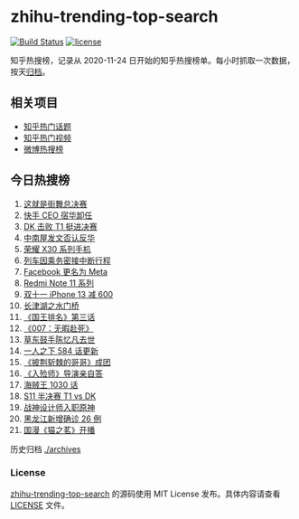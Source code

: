 # zhihu-trending-top-search

[![Build Status](https://github.com/justjavac/zhihu-trending-top-search/workflows/ci/badge.svg?branch=main)](https://github.com/justjavac/zhihu-trending-top-search/actions)
[![license](https://img.shields.io/github/license/justjavac/zhihu-trending-top-search)](https://github.com/justjavac/zhihu-trending-top-search/blob/main/LICENSE)

知乎热搜榜，记录从 2020-11-24 日开始的知乎热搜榜单。每小时抓取一次数据，按天[归档](./archives)。

## 相关项目

- [知乎热门话题](https://github.com/justjavac/zhihu-trending-hot-questions)
- [知乎热门视频](https://github.com/justjavac/zhihu-trending-hot-video)
- [微博热搜榜](https://github.com/justjavac/weibo-trending-hot-search)

## 今日热搜榜

<!-- BEGIN -->
<!-- 最后更新时间 Sun Oct 31 2021 03:04:58 GMT+0800 (China Standard Time) -->

1. [这就是街舞总决赛](https://www.zhihu.com/search?q=这就是街舞)
1. [快手 CEO 宿华卸任](https://www.zhihu.com/search?q=快手)
1. [DK 击败 T1 挺进决赛](https://www.zhihu.com/search?q=DK)
1. [中南屋发文否认反华](https://www.zhihu.com/search?q=中南屋)
1. [荣耀 X30 系列手机](https://www.zhihu.com/search?q=荣耀X30i)
1. [列车因乘务密接中断行程](https://www.zhihu.com/search?q=乘务密接)
1. [Facebook 更名为 Meta](https://www.zhihu.com/search?q=facebook)
1. [Redmi Note 11 系列](https://www.zhihu.com/search?q=红米note11)
1. [双十一 iPhone 13 减 600](https://www.zhihu.com/search?q=双11苹果)
1. [长津湖之水门桥](https://www.zhihu.com/search?q=水门桥)
1. [《国王排名》第三话](https://www.zhihu.com/search?q=国王排名)
1. [《007：无暇赴死》](https://www.zhihu.com/search?q=007)
1. [草东鼓手陈忆凡去世](https://www.zhihu.com/search?q=草东没有派对)
1. [一人之下 584 话更新](https://www.zhihu.com/search?q=一人之下)
1. [《披荆斩棘的哥哥》成团](https://www.zhihu.com/search?q=披荆斩棘的哥哥)
1. [《入殓师》导演亲自答](https://www.zhihu.com/search?q=入殓师)
1. [海贼王 1030 话](https://www.zhihu.com/search?q=海贼王)
1. [S11 半决赛 T1 vs DK](https://www.zhihu.com/search?q=t1)
1. [战神设计师入职原神](https://www.zhihu.com/search?q=原神)
1. [黑龙江新增确诊 26 例](https://www.zhihu.com/search?q=黑龙江疫情)
1. [国漫《猫之茗》开播](https://www.zhihu.com/search?q=猫之茗)

<!-- END -->

历史归档 [./archives](./archives)

### License

[zhihu-trending-top-search](https://github.com/justjavac/zhihu-trending-top-search)
的源码使用 MIT License 发布。具体内容请查看 [LICENSE](./LICENSE) 文件。
